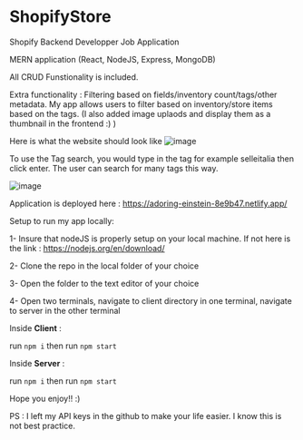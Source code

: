 # ShopifyStore
Shopify Backend Developper Job Application

MERN application (React, NodeJS, Express, MongoDB)

All CRUD Funstionality is included. 

Extra functionality : Filtering based on fields/inventory count/tags/other metadata. My app allows users to filter based on inventory/store items based on the tags. 
(I also added image uplaods and display them as a thumbnail in the frontend :) ) 

Here is what the website should look like
![image](https://user-images.githubusercontent.com/46625828/149676321-c27e349d-5b48-4e29-b7f2-a93915a4f50e.png)

To use the Tag search, you would type in the tag for example selleitalia then click enter. The user can search for many tags this way.

![image](https://user-images.githubusercontent.com/46625828/149676522-4752705a-e7ef-43d4-abd1-9fff89f46d8c.png)


Application is deployed here : https://adoring-einstein-8e9b47.netlify.app/

Setup to run my app locally:

1- Insure that nodeJS is properly setup on your local machine. If not here is the link : https://nodejs.org/en/download/

2- Clone the repo in the local folder of your choice

3- Open the folder to the text editor of your choice

4- Open two terminals, navigate to client directory in one terminal, navigate to server in the other terminal

Inside **Client** :

run ``` npm i ``` then run ``` npm start ```

Inside **Server** :

run ``` npm i ``` then run ``` npm start ```

Hope you enjoy!! :)

PS : I left my API keys in the github to make your life easier. I know this is not best practice.
